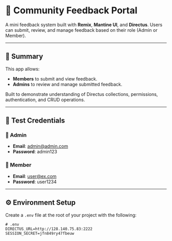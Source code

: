 # 📝 Community Feedback Portal

A mini feedback system built with **Remix**, **Mantine UI**, and **Directus**.
Users can submit, review, and manage feedback based on their role (Admin or Member).

---

## 🚀 Summary

This app allows:
- **Members** to submit and view feedback.
- **Admins** to review and manage submitted feedback.

Built to demonstrate understanding of Directus collections, permissions, authentication, and CRUD operations.

---

## 🔐 Test Credentials

### 👤 Admin
- **Email**: admin@admin.com
- **Password**: admin123

### 👤 Member
- **Email**: user@ex.com
- **Password**: user1234

---

## ⚙️ Environment Setup

Create a `.env` file at the root of your project with the following:

```env
# .env
DIRECTUS_URL=http://128.140.75.83:2222
SESSION_SECRET=jfn849ry47fbeuw

